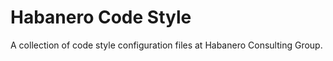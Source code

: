 # Habanero Code Style

A collection of code style configuration files at Habanero Consulting Group.
